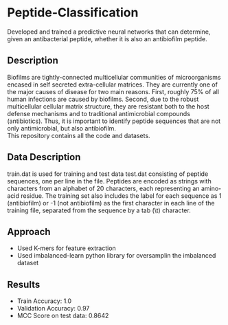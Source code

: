 # Peptide-Classification
Developed and trained a predictive neural networks that can determine, given an antibacterial peptide, whether it is also an antibiofilm peptide.
## Description
Biofilms are tightly-connected multicellular communities of microorganisms encased in self secreted extra-cellular matrices. They are currently one of the major causes of disease for two main reasons. First, roughly 75% of all human infections are caused by biofilms. Second, due to the robust multicellular cellular matrix structure, they are resistant both to
the host defense mechanisms and to traditional antimicrobial compounds (antibiotics).
Thus, it is important to identify peptide sequences that are not only antimicrobial, but also antibiofilm.
<br> This repository contains all the code and datasets.
## Data Description
train.dat is used for training and test data test.dat consisting of peptide sequences, one per line in the file. Peptides are encoded as strings with characters
from an alphabet of 20 characters, each representing an amino-acid residue. The training set also includes the label for each sequence as 1 (antibiofilm) or -1 (not antibiofilm) as the
first character in each line of the training file, separated from the sequence by a tab (\t) character.
## Approach
* Used K-mers for feature extraction 
* Used imbalanced-learn python library for oversamplin the imbalanced dataset
## Results
* Train Accuracy: 1.0
* Validation Accuracy: 0.97
* MCC Score on test data: 0.8642
